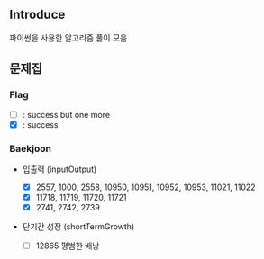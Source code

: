 ## Introduce

파이썬을 사용한 알고리즘 풀이 모음

## 문제집

### Flag

- [ ] : success but one more
- [x] : success

### Baekjoon

- 입출력 (inputOutput)

  - [x] 2557, 1000, 2558, 10950, 10951, 10952, 10953, 11021, 11022
  - [x] 11718, 11719, 11720, 11721
  - [x] 2741, 2742, 2739

- 단기간 성장 (shortTermGrowth)

  - [ ] 12865 평범한 배낭
